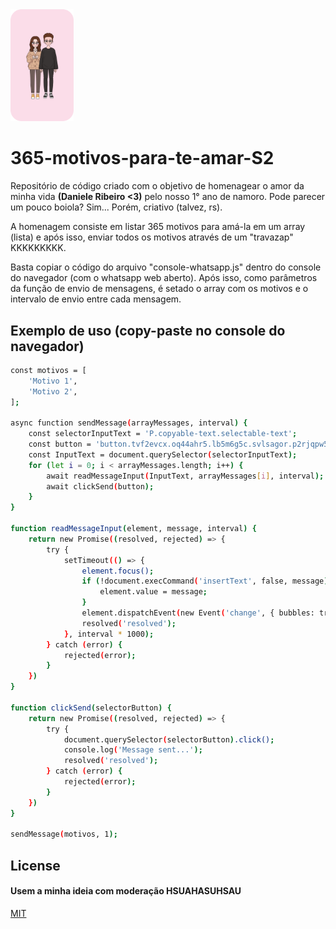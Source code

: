 <img src="./images/eu&ela.png" style="width: 20%;">

# 365-motivos-para-te-amar-S2

Repositório de código criado com o objetivo de homenagear o amor da minha vida **(Daniele Ribeiro <3)** pelo nosso 1° ano de namoro.
Pode parecer um pouco boiola? Sim... Porém, criativo (talvez, rs).

A homenagem consiste em listar 365 motivos para amá-la em um array (lista) e após isso, enviar todos os motivos através de um "travazap" KKKKKKKKK.

Basta copiar o código do arquivo "console-whatsapp.js" dentro do console do navegador (com o whatsapp web aberto). Após isso, como parâmetros da função de envio de mensagens, é setado o array com os motivos e o intervalo de envio entre cada mensagem.

## Exemplo de uso (copy-paste no console do navegador)

```bash
const motivos = [
    'Motivo 1',
    'Motivo 2',
];

async function sendMessage(arrayMessages, interval) {
    const selectorInputText = 'P.copyable-text.selectable-text';
    const button = 'button.tvf2evcx.oq44ahr5.lb5m6g5c.svlsagor.p2rjqpw5.epia9gcq'
    const InputText = document.querySelector(selectorInputText);
    for (let i = 0; i < arrayMessages.length; i++) {
        await readMessageInput(InputText, arrayMessages[i], interval);
        await clickSend(button);
    }
}

function readMessageInput(element, message, interval) {
    return new Promise((resolved, rejected) => {
        try {
            setTimeout(() => {
                element.focus();
                if (!document.execCommand('insertText', false, message)) {
                    element.value = message;
                }
                element.dispatchEvent(new Event('change', { bubbles: true }));
                resolved('resolved');
            }, interval * 1000);
        } catch (error) {
            rejected(error);
        }
    })
}

function clickSend(selectorButton) {
    return new Promise((resolved, rejected) => {
        try {
            document.querySelector(selectorButton).click();
            console.log('Message sent...');
            resolved('resolved');
        } catch (error) {
            rejected(error);
        }
    })
}

sendMessage(motivos, 1);

```

## License
#### Usem a minha ideia com moderação HSUAHASUHSAU 
[MIT](https://choosealicense.com/licenses/mit/)
